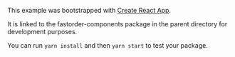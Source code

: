 This example was bootstrapped with [Create React App](https://github.com/facebook/create-react-app).

It is linked to the fastorder-components package in the parent directory for development purposes.

You can run `yarn install` and then `yarn start` to test your package.
